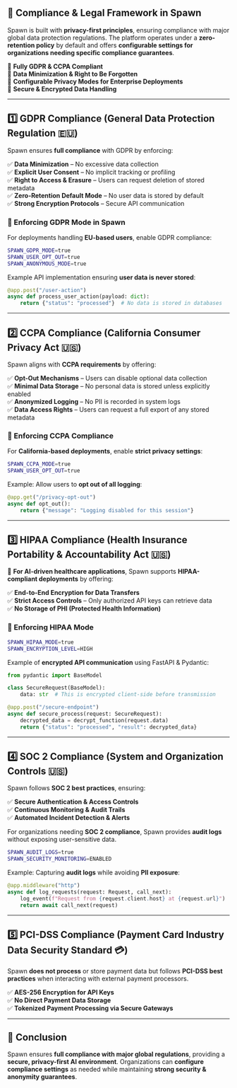 ## **📜 Compliance & Legal Framework in Spawn**

Spawn is built with **privacy-first principles**, ensuring compliance with major global data protection regulations. The platform operates under a **zero-retention policy** by default and offers **configurable settings for organizations needing specific compliance guarantees**.

🔹 **Fully GDPR & CCPA Compliant**  
🔹 **Data Minimization & Right to Be Forgotten**  
🔹 **Configurable Privacy Modes for Enterprise Deployments**  
🔹 **Secure & Encrypted Data Handling**

---

## **1️⃣ GDPR Compliance (General Data Protection Regulation 🇪🇺)**

Spawn ensures **full compliance** with GDPR by enforcing:

✅ **Data Minimization** – No excessive data collection  
✅ **Explicit User Consent** – No implicit tracking or profiling  
✅ **Right to Access & Erasure** – Users can request deletion of stored metadata  
✅ **Zero-Retention Default Mode** – No user data is stored by default  
✅ **Strong Encryption Protocols** – Secure API communication

### **🔹 Enforcing GDPR Mode in Spawn**

For deployments handling **EU-based users**, enable GDPR compliance:

```sh
SPAWN_GDPR_MODE=true
SPAWN_USER_OPT_OUT=true
SPAWN_ANONYMOUS_MODE=true
```

Example API implementation ensuring **user data is never stored**:

```python
@app.post("/user-action")
async def process_user_action(payload: dict):
    return {"status": "processed"}  # No data is stored in databases
```

---

## **2️⃣ CCPA Compliance (California Consumer Privacy Act 🇺🇸)**

Spawn aligns with **CCPA requirements** by offering:

✅ **Opt-Out Mechanisms** – Users can disable optional data collection  
✅ **Minimal Data Storage** – No personal data is stored unless explicitly enabled  
✅ **Anonymized Logging** – No PII is recorded in system logs  
✅ **Data Access Rights** – Users can request a full export of any stored metadata

### **🔹 Enforcing CCPA Compliance**

For **California-based deployments**, enable **strict privacy settings**:

```sh
SPAWN_CCPA_MODE=true
SPAWN_USER_OPT_OUT=true
```

Example: Allow users to **opt out of all logging**:

```python
@app.get("/privacy-opt-out")
async def opt_out():
    return {"message": "Logging disabled for this session"}
```

---

## **3️⃣ HIPAA Compliance (Health Insurance Portability & Accountability Act 🇺🇸)**

🔹 **For AI-driven healthcare applications**, Spawn supports **HIPAA-compliant deployments** by offering:

✅ **End-to-End Encryption for Data Transfers**  
✅ **Strict Access Controls** – Only authorized API keys can retrieve data  
✅ **No Storage of PHI (Protected Health Information)**

### **🔹 Enforcing HIPAA Mode**

```sh
SPAWN_HIPAA_MODE=true
SPAWN_ENCRYPTION_LEVEL=HIGH
```

Example of **encrypted API communication** using FastAPI & Pydantic:

```python
from pydantic import BaseModel

class SecureRequest(BaseModel):
    data: str  # This is encrypted client-side before transmission

@app.post("/secure-endpoint")
async def secure_process(request: SecureRequest):
    decrypted_data = decrypt_function(request.data)
    return {"status": "processed", "result": decrypted_data}
```

---

## **4️⃣ SOC 2 Compliance (System and Organization Controls 🇺🇸)**

Spawn follows **SOC 2 best practices**, ensuring:

✅ **Secure Authentication & Access Controls**  
✅ **Continuous Monitoring & Audit Trails**  
✅ **Automated Incident Detection & Alerts**

For organizations needing **SOC 2 compliance**, Spawn provides **audit logs** without exposing user-sensitive data.

```sh
SPAWN_AUDIT_LOGS=true
SPAWN_SECURITY_MONITORING=ENABLED
```

Example: Capturing **audit logs** while avoiding **PII exposure**:

```python
@app.middleware("http")
async def log_requests(request: Request, call_next):
    log_event(f"Request from {request.client.host} at {request.url}")
    return await call_next(request)
```

---

## **5️⃣ PCI-DSS Compliance (Payment Card Industry Data Security Standard 💳)**

Spawn **does not process** or store payment data but follows **PCI-DSS best practices** when interacting with external payment processors.

✅ **AES-256 Encryption for API Keys**  
✅ **No Direct Payment Data Storage**  
✅ **Tokenized Payment Processing via Secure Gateways**

---

## **🔐 Conclusion**

Spawn ensures **full compliance with major global regulations**, providing a **secure, privacy-first AI environment**. Organizations can **configure compliance settings** as needed while maintaining **strong security & anonymity guarantees**.
